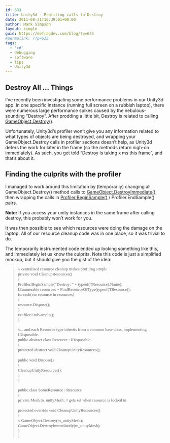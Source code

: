```yaml
---
id: 633
title: Unity3d - Profiling calls to Destroy
date: 2011-08-31T16:39:01+00:00
author: Mark Simpson
layout: single
guid: https://defragdev.com/blog/?p=633
#permalink: /?p=633
tags:
  - 'c#'
  - debugging
  - software
  - tips
  - Unity3d
---
```

## Destroy All ... Things

I’ve recently been investigating some performance problems in our Unity3d app. In one specific instance (running full screen on a rubbish laptop), there were numerous large performance spikes caused by the nebulous-sounding “Destroy”. After prodding a little bit, Destroy is related to calling [GameObject.Destroy()](http://unity3d.com/support/documentation/ScriptReference/Object.Destroy.html).

Unfortunately, Unity3d’s profiler won’t give you any information related to what types of objects are being destroyed, and wrapping your GameObject.Destroy calls in profiler sections doesn’t help, as Unity3d defers the work for later in the frame (so the methods return nigh-on immediately). As such, you get told “Destroy is taking x ms this frame”, and that’s about it.

## Finding the culprits with the profiler

I managed to work around this limitation by (temporarily) changing all GameObject.Destroy() method calls to [GameObject.DestroyImmediate()](http://unity3d.com/support/documentation/ScriptReference/Object.DestroyImmediate.html) then wrapping the calls in [Profiler.BeginSample()](http://unity3d.com/support/documentation/ScriptReference/Profiler.BeginSample.html) / Profiler.EndSample() pairs.

**Note:** If you access your unity instances in the same frame after calling destroy, this probably won’t work for you.

It was then possible to see which resources were doing the damage on the laptop. All of our resource cleanup code was in one place, so it was trivial to do.

The temporarily instrumented code ended up looking something like this, and immediately let us know the culprits. Note this code is just a simplified mockup, but it should give you the gist of the idea:

> <font size="2" face="Consolas">// centralised resource cleanup makes profiling simple <br />private void CleanupResources<TResource>() <br />{ <br /> Profiler.BeginSample("Destroy: " + typeof(TResource).Name); <br /> IEnumerable<TResource> resources = FindResourceOfType(typeof(TResource)); <br /> foreach(var resource in resources) <br /> { <br /> resource.Dispose(); <br /> } <br /> Profiler.EndSample(); <br />}</font>
> 
> <font size="2" face="Consolas">//... and each Resource type inherits from a common base class, implementing IDisposable. <br />public abstract class Resource : IDisposable <br />{ <br /> protected abstract void CleanupUnityResources(); <br /> <br /> public void Dispose() <br /> { <br /> CleanupUnityResources(); <br /> } <br />}</font>
> 
> <font size="2" face="Consolas">public class SomeResource : Resource <br />{ <br /> private Mesh m_unityMesh; // gets set when resource is locked in <br /> <br /> protected override void CleanupUnityResources() <br /> { <br /> // GameObject.Destroy(m_unityMesh); <br /> GameObject.DestroyImmediately(m_unityMesh); <br /> } <br />}</font>
> 
> <span style="font-family: consolas"></span>